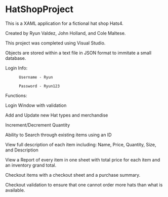 # HatShopProject
This is a XAML application for a fictional hat shop Hats4.

Created by Ryun Valdez, John Holland, and Cole Maltese.

This project was completed using Visual Studio. 

Objects are stored within a text file in JSON format to immitate a small database.

Login Info:

          Username - Ryun

          Password - Ryun123

Functions:

Login Window with validation

Add and Update new Hat types and merchandise

Increment/Decrement Quantity

Ability to Search through existing items using an ID

View full description of each item including: Name, Price, Quantity, Size, and Description

View a Report of every item in one sheet with total price for each item and an inventory grand total.

Checkout items with a checkout sheet and a purchase summary.

Checkout validation to ensure that one cannot order more hats than what is available.
